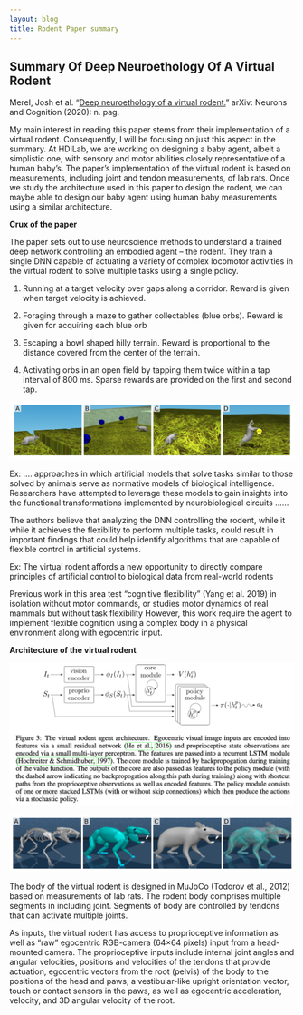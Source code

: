 ```yaml
---
layout: blog
title: Rodent Paper summary
---
```


## Summary Of Deep Neuroethology Of A Virtual Rodent

Merel, Josh et al. “[Deep neuroethology of a virtual rodent.](https://openreview.net/pdf?id=SyxrxR4KPS)” arXiv: Neurons and Cognition (2020): n. pag.

My main interest in reading this paper stems from their implementation of a virtual rodent. Consequently, I will be focusing on just this aspect in the summary. At HDILab, we are working on designing a baby agent, albeit a simplistic one, with sensory and motor abilities closely representative of a human baby’s. The paper’s implementation of the virtual rodent is based on measurements, including joint and tendon measurements, of lab rats. Once we study the architecture used in this paper to design the rodent, we can maybe able to design our baby agent using human baby measurements using a similar architecture.

**Crux of the paper**

The paper sets out to use neuroscience methods to understand a trained deep network controlling an embodied agent – the rodent. They train a single DNN capable of actuating a variety of complex locomotor activities in the virtual rodent to solve multiple tasks using a single policy.

1. Running at a target velocity over gaps along a corridor. Reward is given when target velocity is achieved.

2. Foraging through a maze to gather collectables (blue orbs). Reward is given for acquiring each blue orb

3. Escaping a bowl shaped hilly terrain. Reward is proportional to the distance covered from the center of the terrain.

4. Activating orbs in an open field by tapping them twice within a tap interval of 800 ms. Sparse rewards are provided on the first and second tap.

![](rodent-paper-summary/1.png)

Ex: …. approaches in which artificial models that solve tasks similar to those solved by animals serve as normative models of biological intelligence. Researchers have attempted to leverage these models to gain insights into the functional transformations implemented by neurobiological circuits ……

The authors believe that analyzing the DNN controlling the rodent, while it while it achieves the flexibility to perform multiple tasks, could result in important findings that could help identify algorithms that are capable of flexible control in artificial systems.

Ex: The virtual rodent affords a new opportunity to directly compare principles of artificial control to biological data from real-world rodents

Previous work in this area test “cognitive flexibility” (Yang et al. 2019) in isolation without motor commands, or studies motor dynamics of real mammals but without task flexibility However, this work require the agent to implement flexible cognition using a complex body in a physical environment along with egocentric input.

**Architecture of the virtual rodent**

![](rodent-paper-summary/2.png)

![](rodent-paper-summary/3.png)

The body of the virtual rodent is designed in MuJoCo (Todorov et al., 2012) based on measurements of lab rats. The rodent body comprises multiple segments in including joint. Segments of body are controlled by tendons that can activate multiple joints.

As inputs, the virtual rodent has access to proprioceptive information as well as “raw” egocentric RGB-camera (64×64 pixels) input from a head-mounted camera. The proprioceptive inputs include internal joint angles and angular velocities, positions and velocities of the tendons that provide actuation, egocentric vectors from the root (pelvis) of the body to the positions of the head and paws, a vestibular-like upright orientation vector, touch or contact sensors in the paws, as well as egocentric acceleration, velocity, and 3D angular velocity of the root.

<!-- rodent-paper-summary -->
